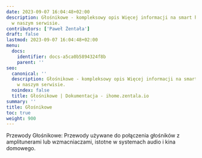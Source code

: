 ```yaml
---
date: 2023-09-07 16:04:48+02:00
description: Głośnikowe - kompleksowy opis Więcej informacji na smart home znajdziesz
  w naszym serwisie.
contributors: ['Paweł Żentała']
draft: false
lastmod: 2023-09-07 16:04:48+02:00
menu:
  docs:
    identifier: docs-a5ca0b5894324f8b
    parent: ''
seo:
  canonical: ''
  description: Głośnikowe - kompleksowy opis Więcej informacji na smart home znajdziesz
    w naszym serwisie.
  noindex: false
  title: Głośnikowe | Dokumentacja - ihome.zentala.io
summary: ''
title: Głośnikowe
toc: true
weight: 900
---
```



Przewody Głośnikowe: Przewody używane do połączenia głośników z amplitunerami lub wzmacniaczami, istotne w systemach audio i kina domowego.
